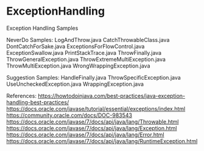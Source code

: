 # ExceptionHandling
Exception Handling Samples

NeverDo Samples:
	LogAndThrow.java
	CatchThrowableClass.java
	DontCatchForSake.java
	ExceptionsForFlowControl.java
	ExceptionSwallow.java
	PrintStackTrace.java
	ThrowFinally.java
	ThrowGeneralException.java
	ThrowExtremeMultiException.java
	ThrowMultiException.java
	WrongWrappingException.java

Suggestion Samples:
	HandleFinally.java
	ThrowSpecificException.java
	UseUncheckedException.java
	WrappingException.java
	
References:
https://howtodoinjava.com/best-practices/java-exception-handling-best-practices/
https://docs.oracle.com/javase/tutorial/essential/exceptions/index.html
https://community.oracle.com/docs/DOC-983543
https://docs.oracle.com/javase/7/docs/api/java/lang/Throwable.html
https://docs.oracle.com/javase/7/docs/api/java/lang/Exception.html
https://docs.oracle.com/javase/7/docs/api/java/lang/Error.html
https://docs.oracle.com/javase/7/docs/api/java/lang/RuntimeException.html